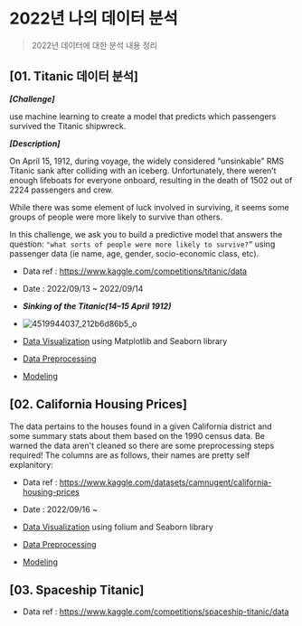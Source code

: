 # 2022년 나의 데이터 분석 
> 2022년 데이터에 대한 분석 내용 정리

## [01. Titanic 데이터 분석]
***[Challenge]***

use machine learning to create a model that predicts which passengers survived the Titanic shipwreck.

***[Description]***

On April 15, 1912, during voyage, the widely considered “unsinkable” RMS Titanic sank after colliding with an iceberg. Unfortunately, there weren’t enough lifeboats for everyone onboard, resulting in the death of 1502 out of 2224 passengers and crew.

While there was some element of luck involved in surviving, it seems some groups of people were more likely to survive than others.

In this challenge, we ask you to build a predictive model that answers the question: `"what sorts of people were more likely to survive?”` using passenger data (ie name, age, gender, socio-economic class, etc).

  * Data ref : https://www.kaggle.com/competitions/titanic/data
  * Date : 2022/09/13 ~ 2022/09/14
  * ***Sinking of the Titanic(14–15 April 1912)***
  * ![4519944037_212b6d86b5_o](https://user-images.githubusercontent.com/57980370/190842538-49ec0b2e-5295-41a6-b800-55326c63e863.jpg)
  
  * [Data Visualization](./220914_titanic.ipynb) using Matplotlib and Seaborn library
  * [Data Preprocessing]()
  * [Modeling]()
  
  
 ## [02. California Housing Prices]
  The data pertains to the houses found in a given California district and some summary stats about them based on the 1990 census data. Be warned the data aren't cleaned so there are some preprocessing steps required! The columns are as follows, their names are pretty self explanitory:
  
  * Data ref : https://www.kaggle.com/datasets/camnugent/california-housing-prices
  * Date : 2022/09/16 ~
  
  * [Data Visualization]() using folium and Seaborn library
  * [Data Preprocessing]()
  * [Modeling]()
  
  
  ## [03. Spaceship Titanic]
  
  * Data ref : https://www.kaggle.com/competitions/spaceship-titanic/data
  
